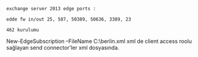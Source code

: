 
```
exchange server 2013 edge ports : 

edde fw in/out 25, 587, 50389, 50636, 3389, 23

462 kurulumu
```
New-EdgeSubscription –FileName C:\berlin.xml
xml de client access roolu sağlayan send connector'ler xml dosyasında.


